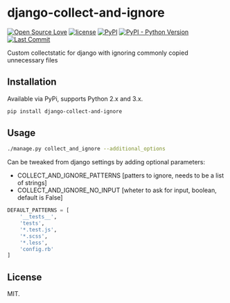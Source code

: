 # django-collect-and-ignore
[![Open Source Love](https://badges.frapsoft.com/os/v1/open-source.svg?v=103)](https://github.com/ellerbrock/open-source-badges/)
[![license](https://img.shields.io/github/license/marinko-peso/django-collect-and-ignore.svg)](https://github.com/marinko-peso/django-collect-and-ignore/blob/master/LICENSE)
[![PyPI](https://img.shields.io/pypi/v/django-collect-and-ignore.svg)](https://pypi.org/project/django-collect-and-ignore/)
[![PyPI - Python Version](https://img.shields.io/pypi/pyversions/django-collect-and-ignore.svg)](https://pypi.org/project/django-collect-and-ignore/)
[![Last Commit](https://img.shields.io/github/last-commit/marinko-peso/django-collect-and-ignore.svg?maxAge=3600)](https://github.com/marinko-peso/django-collect-and-ignore/commits/master)

Custom collectstatic for django with ignoring commonly copied unnecessary files


## Installation

Available via PyPi, supports Python 2.x and 3.x.
```sh
pip install django-collect-and-ignore
```


## Usage

```sh
./manage.py collect_and_ignore --additional_options
```

Can be tweaked from django settings by adding optional parameters:
- COLLECT_AND_IGNORE_PATTERNS [patters to ignore, needs to be a list of strings]
- COLLECT_AND_IGNORE_NO_INPUT [wheter to ask for input, boolean, default is False]

```python
DEFAULT_PATTERNS = [
    '__tests__',
    'tests',
    '*.test.js',
    '*.scss',
    '*.less',
    'config.rb'
]
```


## License

MIT.
